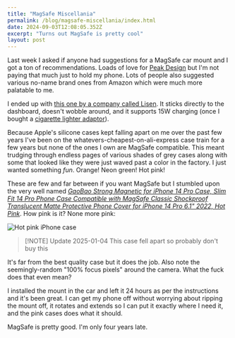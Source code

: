 ```yaml
---
title: "MagSafe Miscellania"
permalink: /blog/magsafe-miscellania/index.html
date: 2024-09-03T12:08:05.352Z
excerpt: "Turns out MagSafe is pretty cool"
layout: post
---
```


Last week I asked if anyone had suggestions for a MagSafe car mount and I got a ton of recommendations. Loads of love for [Peak Design](https://uk.peakdesign.com/pages/mobile) but I'm not paying that much just to hold my phone. Lots of people also suggested various no-name brand ones from Amazon which were much more palatable to me.

I ended up with [this one by a company called Lisen](https://www.amazon.co.uk/dp/B0CHVV5WKJ). It sticks directly to the dashboard, doesn't wobble around, and it supports 15W charging (once I bought a [cigarette lighter adaptor](https://www.amazon.co.uk/dp/B0BVZK3MHF)).

Because Apple's silicone cases kept falling apart on me over the past few years I've been on the whatevers-cheapest-on-ali-express case train for a few years but none of the ones I own are MagSafe compatible. This meant trudging through endless pages of various shades of grey cases along with some that looked like they were just waved past a color in the factory. I just wanted something _fun_. Orange! Neon green! Hot pink! 

These are few and far between if you want MagSafe but I stumbled upon the very well named [_GaoBao Strong Magnetic for iPhone 14 Pro Case, Slim Fit 14 Pro Phone Case Compatible with MagSafe Classic Shockproof Translucent Matte Protective Phone Cover for iPhone 14 Pro 6.1" 2022, Hot Pink_](https://www.amazon.co.uk/dp/B0D1BZXKN8). How pink is it? None more pink:

![Hot pink iPhone case](https://cdn.rknight.me/site/hot-pink-iphone-case.jpg)

> [!NOTE] Update 2025-01-04
> This case fell apart so probably don't buy this

It's far from the best quality case but it does the job. Also note the seemingly-random "100% focus pixels" around the camera. What the fuck does that even mean?

I installed the mount in the car and left it 24 hours as per the instructions and it's been great. I can get my phone off without worrying about ripping the mount off, it rotates and extends so I can put it exactly where I need it, and the pink cases does what it should.

MagSafe is pretty good. I'm only four years late.